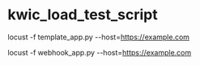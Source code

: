 # kwic_load_test_script

locust -f template_app.py --host=https://example.com

locust -f webhook_app.py --host=https://example.com